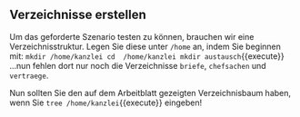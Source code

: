 ## Verzeichnisse erstellen
Um das geforderte Szenario testen zu können, brauchen wir eine Verzeichnisstruktur.
Legen Sie diese unter `/home` an, indem Sie beginnen mit:
`mkdir /home/kanzlei
cd  /home/kanzlei
mkdir austausch`{{execute}}
...nun fehlen dort nur noch die Verzeichnisse `briefe`, `chefsachen` und `vertraege`.

Nun sollten Sie den auf dem Arbeitblatt gezeigten Verzeichnisbaum haben, wenn Sie
`tree /home/kanzlei`{{execute}} eingeben!
